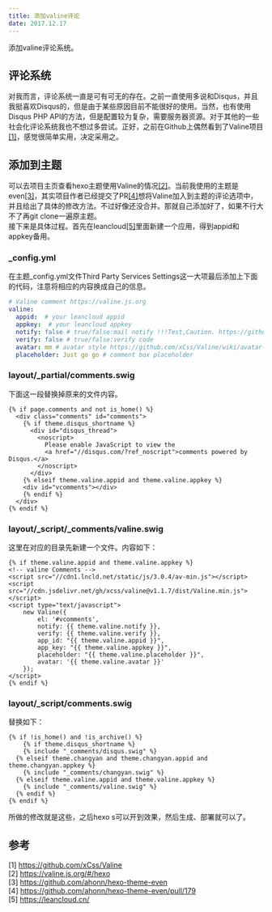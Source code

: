 ```yaml
---
title: 添加valine评论
date: 2017.12.17
---
```

添加valine评论系统。  
<!-- more -->
## 评论系统
对我而言，评论系统一直是可有可无的存在。之前一直使用多说和Disqus，并且我挺喜欢Disqus的，但是由于某些原因目前不能很好的使用。当然，也有使用Disqus PHP API的方法，但是配置较为复杂，需要服务器资源。对于其他的一些社会化评论系统我也不想过多尝试。正好，之前在Github上偶然看到了Valine项目[\[1\]][1]，感觉很简单实用，决定采用之。  
## 添加到主题
可以去项目主页查看hexo主题使用Valine的情况[\[2\]][2]。当前我使用的主题是even[\[3\]][3]，其实项目作者已经提交了PR[\[4\]][4]想将Valine加入到主题的评论选项中，并且给出了具体的修改方法。不过好像还没合并。那就自己添加好了，如果不行大不了再git clone一遍原主题。  
接下来是具体过程。首先在leancloud[\[5\]][5]里面新建一个应用，得到appid和appkey备用。  
### _config.yml
在主题_config.yml文件Third Party Services Settings这一大项最后添加上下面的代码，注意将相应的内容换成自己的信息。  
```yaml
# Valine comment https://valine.js.org
valine:
  appid:  # your leancloud appid
  appkey:  # your leancloud appkey
  notify: false # true/false:mail notify !!!Test,Caution. https://github.com/xCss/Valine/wiki/Valine-%E8%AF%84%E8%AE%BA%E7%B3%BB%E7%BB%9F%E4%B8%AD%E7%9A%84%E9%82%AE%E4%BB%B6%E6%8F%90%E9%86%92%E8%AE%BE%E7%BD%AE
  verify: false # true/false:verify code
  avatar: mm # avatar style https://github.com/xCss/Valine/wiki/avatar-setting-for-valine
  placeholder: Just go go # comment box placeholder
```
### layout/_partial/comments.swig
下面这一段替换掉原来的文件内容。  
```
{% if page.comments and not is_home() %}
  <div class="comments" id="comments">
    {% if theme.disqus_shortname %}
      <div id="disqus_thread">
        <noscript>
          Please enable JavaScript to view the
          <a href="//disqus.com/?ref_noscript">comments powered by Disqus.</a>
        </noscript>
      </div>
    {% elseif theme.valine.appid and theme.valine.appkey %}
    <div id="vcomments"></div>
    {% endif %}
  </div>
{% endif %}
```
### layout/\_script/\_comments/valine.swig
这里在对应的目录先新建一个文件。内容如下：  
```
{% if theme.valine.appid and theme.valine.appkey %}
<!-- valine Comments -->
<script src="//cdn1.lncld.net/static/js/3.0.4/av-min.js"></script>
<script src="//cdn.jsdelivr.net/gh/xcss/valine@v1.1.7/dist/Valine.min.js"></script>
<script type="text/javascript">
    new Valine({
        el: '#vcomments',
        notify: {{ theme.valine.notify }},
        verify: {{ theme.valine.verify }},
        app_id: "{{ theme.valine.appid }}",
        app_key: "{{ theme.valine.appkey }}",
        placeholder: "{{ theme.valine.placeholder }}",
        avatar: '{{ theme.valine.avatar }}'
    });
</script>
{% endif %}
```
### layout/_script/comments.swig
替换如下：  
```
{% if !is_home() and !is_archive() %}
    {% if theme.disqus_shortname %}
    {% include "_comments/disqus.swig" %}
  {% elseif theme.changyan and theme.changyan.appid and theme.changyan.appkey %}
    {% include "_comments/changyan.swig" %}
  {% elseif theme.valine.appid and theme.valine.appkey %}
    {% include "_comments/valine.swig" %}
  {% endif %}
{% endif %}
```
所做的修改就是这些，之后hexo s可以开到效果，然后生成、部署就可以了。  
## 参考
\[1\] https://github.com/xCss/Valine  
\[2\] https://valine.js.org/#/hexo  
\[3\] https://github.com/ahonn/hexo-theme-even  
\[4\] https://github.com/ahonn/hexo-theme-even/pull/179  
\[5\] https://leancloud.cn/  

[1]: https://github.com/xCss/Valine
[2]: https://valine.js.org/#/hexo
[3]: https://github.com/ahonn/hexo-theme-even
[4]: https://github.com/ahonn/hexo-theme-even/pull/179
[5]: https://leancloud.cn/
